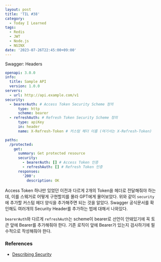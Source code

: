 ```yaml
---
layout: post
title: 'TIL #38'
category:
  - Today I Learned
tags:
  - Redis
  - JWT
  - Node.js
  - NGINX
date: '2023-07-26T22:45:00+09:00'
---
```


Swagger: Headers

```yaml
openapi: 3.0.0
info:
  title: Sample API
  version: 1.0.0
servers:
  - url: http://api.example.com/v1
security:
  - bearerAuth: # Access Token Security Scheme 정의
      type: http
      scheme: bearer
  - refreshAuth: # Refresh Token Security Scheme 정의
      type: apiKey
      in: header
      name: X-Refresh-Token # 커스텀 헤더 이름 (여기서는 X-Refresh-Token)

paths:
  /protected:
    get:
      summary: Get protected resource
      security:
        - bearerAuth: [] # Access Token 인증
        - refreshAuth: [] # Refresh Token 인증
      responses:
        '200':
          description: OK
```

Access Token 하나만 있었던 이전과 다르게 2개의 Token을 헤더로 전달해줘야 하는데, 이를 스웨거로 어떻게 구현할지를 몰라 GPT에게 물어보았다. 위와 같이 `security`에 추가할 커스텀 헤더 양식을 추가해주면 되는 것을 알았다. Swagger 공식문서를 확인해도 여러개의 Security Header를 추가하는 법에 대해서 나와있다.

`bearerAuth`와 다르게 `refreshAuth`는 scheme이 bearer로 선언이 안돼있기에 꼭 토큰 앞에 Bearer를 추가해줘야 한다. 기존 로직이 앞에 Bearer가 있는지 검사하기에 필수적으로 작성해줘야 한다.

### References

- [Describing Security](https://swagger.io/docs/specification/authentication/#multiple:~:text=now%20clientCredentials.-,Describing%20Security,-Security%20is%20described)
